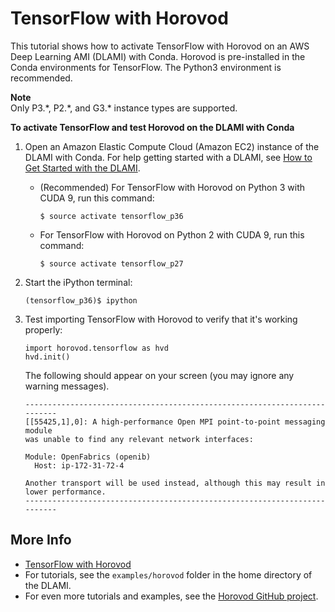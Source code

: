 # TensorFlow with Horovod<a name="activate-horovod"></a>

This tutorial shows how to activate TensorFlow with Horovod on an AWS Deep Learning AMI \(DLAMI\) with Conda\. Horovod is pre\-installed in the Conda environments for TensorFlow\. The Python3 environment is recommended\. 

**Note**  
Only P3\.\*, P2\.\*, and G3\.\* instance types are supported\.

**To activate TensorFlow and test Horovod on the DLAMI with Conda**

1. Open an Amazon Elastic Compute Cloud \(Amazon EC2\) instance of the DLAMI with Conda\. For help getting started with a DLAMI, see [How to Get Started with the DLAMI](gs.md#getting-started)\.
   + \(Recommended\) For TensorFlow with Horovod on Python 3 with CUDA 9, run this command:

     ```
     $ source activate tensorflow_p36
     ```
   + For TensorFlow with Horovod on Python 2 with CUDA 9, run this command:

     ```
     $ source activate tensorflow_p27
     ```

1. Start the iPython terminal:

   ```
   (tensorflow_p36)$ ipython
   ```

1. Test importing TensorFlow with Horovod to verify that it's working properly:

   ```
   import horovod.tensorflow as hvd
   hvd.init()
   ```

   The following should appear on your screen \(you may ignore any warning messages\)\.

   ```
   --------------------------------------------------------------------------
   [[55425,1],0]: A high-performance Open MPI point-to-point messaging module
   was unable to find any relevant network interfaces:
   
   Module: OpenFabrics (openib)
     Host: ip-172-31-72-4
   
   Another transport will be used instead, although this may result in
   lower performance.
   --------------------------------------------------------------------------
   ```

## More Info<a name="activate-horovod-project"></a>
+ [TensorFlow with Horovod](tutorial-horovod.md)
+ For tutorials, see the `examples/horovod` folder in the home directory of the DLAMI\. 
+ For even more tutorials and examples, see the [Horovod GitHub project](https://github.com/uber/horovod)\.